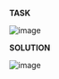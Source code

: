**TASK**

![image](https://github.com/Ireal-ai/SQLAcademyTaskSolution/assets/82309024/d6a2aa1e-e1fd-4fea-8d0f-02e74d6ab45e)

**SOLUTION**

![image](https://github.com/Ireal-ai/SQLAcademyTaskSolution/assets/82309024/160be125-b246-4d1e-8ec5-839376df2e3c)

